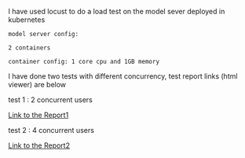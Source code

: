 I have used locust to do a load test on the model sever deployed in kubernetes

```
model server config:

2 containers

container config: 1 core cpu and 1GB memory
```

I have done two tests with different concurrency, test report links (html viewer) are below

test 1 : 2 concurrent users

[Link to the Report1](https://htmlpreview.github.io/?https://github.com/karthik1900/model-serve/blob/main/benchmarking/reports/report_1673632000.8523982.html)

test 2 : 4 concurrent users

[Link to the Report2](https://htmlpreview.github.io/?https://github.com/karthik1900/model-serve/blob/main/benchmarking/reports/report_1673632370.2312684.html)
